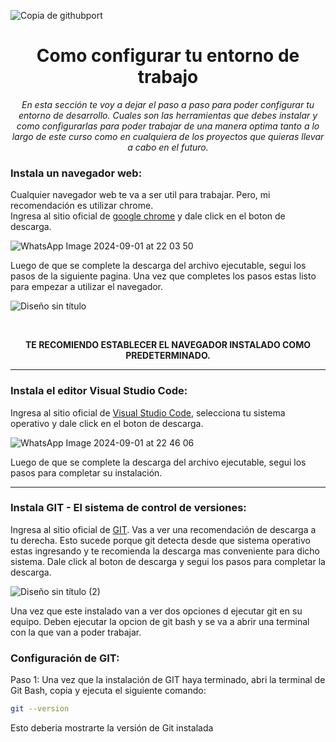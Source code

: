 ![Copia de githubport](https://github.com/user-attachments/assets/c0bed80f-ea7e-4af3-bad7-99664e7efee9)

<h1 align="center">Como configurar tu entorno de trabajo</h1>

<p align="center"><em>En esta sección te voy a dejar el paso a paso para poder configurar tu entorno de desarrollo. Cuales son las herramientas que debes instalar y como configurarlas para poder trabajar de una manera optima tanto a lo largo de este curso como en cualquiera de los proyectos que quieras llevar a cabo en el futuro.</em></p>

<h3>Instala un navegador web:</h3>
<p>Cualquier navegador web te va a ser util para trabajar. Pero, mi recomendación es utilizar chrome. <br> Ingresa al sitio oficial de <a href="https://www.google.com/intl/es-419/chrome/dr/download/?brand=JJTC&gad_source=1&gclid=CjwKCAjwodC2BhAHEiwAE67hJO4VoiLaELcAmk7-YmwOcfvJzNhBvpVX4AhphuZGXcLa3EAwKUCA7xoCRW0QAvD_BwE&gclsrc=aw.ds">google chrome</a> y dale click en el boton de descarga.</p>

![WhatsApp Image 2024-09-01 at 22 03 50](https://github.com/user-attachments/assets/546e6950-b8c0-4ac5-a3b0-b03c02422533)
<p>Luego de que se complete la descarga del archivo ejecutable, segui los pasos de la siguiente pagina. Una vez que completes los pasos estas listo para empezar a utilizar el navegador. </p>

![Diseño sin título](https://github.com/user-attachments/assets/ef862f45-34ff-4306-a3cc-23aa4a1801b3)

<br>
<p align="center"><strong>TE RECOMIENDO ESTABLECER EL NAVEGADOR INSTALADO COMO PREDETERMINADO.</strong></p>
<hr>
<h3>Instala el editor Visual Studio Code:</h3>
<p>Ingresa al sitio oficial de <a href="https://code.visualstudio.com/download">Visual Studio Code</a>, selecciona tu sistema operativo y dale click en el boton de descarga.</p>

![WhatsApp Image 2024-09-01 at 22 46 06](https://github.com/user-attachments/assets/1b17d2de-5538-47c8-9c86-aa4f2be8ae9c)
<br>
<p>Luego de que se complete la descarga del archivo ejecutable, segui los pasos para completar su instalación.</p>
<hr>
<h3>Instala GIT - El sistema de control de versiones:</h3>
<p>Ingresa al sitio oficial de <a href="https://git-scm.com/">GIT</a>. Vas a ver una recomendación de descarga a tu derecha. Esto sucede porque git detecta desde que sistema operativo estas ingresando y te recomienda la descarga mas conveniente para dicho sistema. Dale click al boton de descarga y segui los pasos para completar la descarga.</p>

![Diseño sin título (2)](https://github.com/user-attachments/assets/4c6b73f0-7f27-4fc9-a650-7143a45352c6)
<br>
<p>Una vez que este instalado van a ver dos opciones d ejecutar git en su equipo. Deben ejecutar la opcion de git bash y se va a abrir una terminal con la que van a poder trabajar.</p>
<h3>Configuración de GIT:</h3>
<p>Paso 1: Una vez que la instalación de GIT haya terminado, abri la terminal de Git Bash, copia y ejecuta el siguiente comando:</p>

```bash
git --version
```

<p>Esto deberia mostrarte la versión de Git instalada</p>
